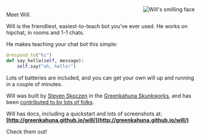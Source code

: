 <img  align="right" src="https://gk-will.s3.amazonaws.com/will-head.png?v2" alt="Will's smilling face" title="Will's smilling face"/>

Meet Will.

Will is the friendliest, easiest-to-teach bot you've ever used.  He works on hipchat, in rooms and 1-1 chats.

He makes teaching your chat bot this simple:

```python
@respond_to("hi")
def say_hello(self, message):
    self.say("oh, hello!")
```

Lots of batteries are included, and you can get your own will up and running in a couple of minutes.  

Will was built by [Steven Skoczen](http://stevenskoczen.com) in the [Greenkahuna Skunkworks](http://skunkworks.greenkahuna.com), and has been [contributed to by lots of folks](http://greenkahuna.github.io/will/improve/#the-shoulders-of-giants).

Will has docs, including a quickstart and lots of screenshots at:
**[http://greenkahuna.github.io/will/](http://greenkahuna.github.io/will/)** 

Check them out!